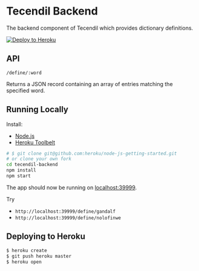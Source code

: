 # Tecendil Backend

The backend component of Tecendil which provides dictionary definitions.

[![Deploy to Heroku](https://www.herokucdn.com/deploy/button.png)](https://heroku.com/deploy)

## API

```
/define/:word
```

Returns a JSON record containing an array of entries matching the specified word.

## Running Locally

Install:

- [Node.js](http://nodejs.org/)
- [Heroku Toolbelt](https://toolbelt.heroku.com/)

```sh
# $ git clone git@github.com:heroku/node-js-getting-started.git
# or clone your own fork
cd tecendil-backend
npm install
npm start
```

The app should now be running on [localhost:39999](http://localhost:39999/).

Try

- `http://localhost:39999/define/gandalf`
- `http://localhost:39999/define/nolofinwe`

## Deploying to Heroku

```sh
$ heroku create
$ git push heroku master
$ heroku open
```
